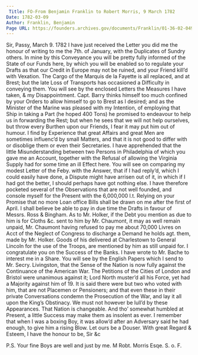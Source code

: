 ```yaml
---
 Title: FO-From Benjamin Franklin to Robert Morris, 9 March 1782
Date: 1782-03-09
Author: Franklin, Benjamin
Page URL: https://founders.archives.gov/documents/Franklin/01-36-02-0494
---
```


Sir,
Passy, March 9. 1782
I have just received the Letter you did me the honour of writing to me the 7th. of January, with the Duplicates of Sundry others. In mine by this Conveyance you will be pretty fully informed of the State of our Funds here, by which you will be enabled so to regulate your Drafts as that our Credit in Europe may not be ruined, and your Friend kill’d with Vexation.
The Cargo of the Marquis de la Fayette is all replaced, and at Brest; but the late Loss of Transports has occasioned a Difficulty in conveying them. You will see by the enclosed Letters the Measures I have taken, & my Disappointment. Capt. Barry thinks himself too much confined by your Orders to allow himself to go to Brest as I desired; and as the Minister of the Marine was pleased with my Intention, of employing that Ship in taking a Part (he hoped 400 Tons) he promised to endeavour to help us in forwarding the Rest; but when he sees that we will not help ourselves, but throw every Burthen upon our Friends, I fear it may put him out of humour. I find by Experience that great Affairs and great Men are sometimes influenc’d by small Matters, and that it is not good to differ with or disoblige them or even their Secretaries. I have apprehended that the little Misunderstanding between two Persons in Philadelphia of which you gave me an Account, together with the Refusal of allowing the Virginia Supply had for some time an ill Effect here. You will see on comparing my modest Letter of the Feby. with the Answer, that if I had reply’d, which I could easily have done, a Dispute might have arrisen out of it, in which if I had got the better, I should perhaps have got nothing else. I have therefore pocketed several of the Observations that are not well founded, and console myself for the Present with the 6,000,000 l.t. Relying on your Promise that no more Loan office Bills shall be drawn on me after the first of April.
I shall believe be able to pay in due time the Drafts in favour of Messrs. Ross & Bingham. As to Mr. Holker, if the Debt you mention as due to him is for Cloths &c. sent to him by Mr. Chaumont, it may as well remain unpaid, Mr. Chaumont having refused to pay me about 70,000 Livres on Acct of the Neglect of Congress to discharge a Demand he holds agt. them, made by Mr. Holker. Goods of his delivered at Charlestown to General Lincoln for the use of the Troops, are mentioned by him as still unpaid for.
I congratulate you on the Success of the Banks. I have wrote to Mr. Bache to interest me in a Share.
You will see by the English Papers which I send to Mr. Secry. Livingston, that the Sense of the Nation is now fully against the Continuance of the American War. The Petitions of the Cities of London and Bristol were unanimous against it; Lord North muster’d all his Force, yet had a Majority against him of 19. It is said there were but two who voted with him, that are not Placemen or Pensioners; and that even these in their private Conversations condemn the Prosecution of the War, and lay it all upon the King’s Obstinacy. We must not however be lull’d by these Appearances. That Nation is changeable. And tho’ somewhat humbled at Present, a little Success may make them as insolent as ever. I remember that when I was a boxing Boy, it was allow’d after an Adversary said he had enough, to give him a rising Blow. Let ours be a Douser.
With great Regard & Esteem, I have the honour to be, Sir &c

P.S. Your fine Boys are well and just by me.
  M Robt. Morris Esqe. S. o. F.


